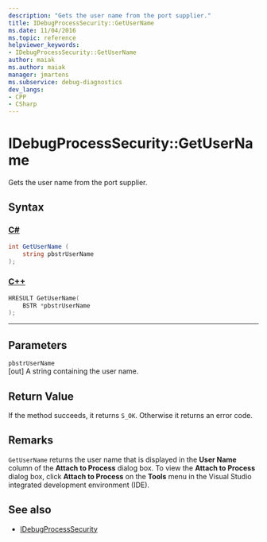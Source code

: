 ```yaml
---
description: "Gets the user name from the port supplier."
title: IDebugProcessSecurity::GetUserName
ms.date: 11/04/2016
ms.topic: reference
helpviewer_keywords:
- IDebugProcessSecurity::GetUserName
author: maiak
ms.author: maiak
manager: jmartens
ms.subservice: debug-diagnostics
dev_langs:
- CPP
- CSharp
---
```

# IDebugProcessSecurity::GetUserName

Gets the user name from the port supplier.

## Syntax

### [C#](#tab/csharp)
```csharp
int GetUserName (
    string pbstrUserName
);
```
### [C++](#tab/cpp)
```cpp
HRESULT GetUserName(
    BSTR *pbstrUserName
);
```
---

## Parameters
`pbstrUserName`\
[out] A string containing the user name.

## Return Value
 If the method succeeds, it returns `S_OK`. Otherwise it returns an error code.

## Remarks
 `GetUserName` returns the user name that is displayed in the **User Name** column of the **Attach to Process** dialog box. To view the **Attach to Process** dialog box, click **Attach to Process** on the **Tools** menu in the Visual Studio integrated development environment (IDE).

## See also
- [IDebugProcessSecurity](../../../extensibility/debugger/reference/idebugprocesssecurity.md)
